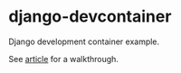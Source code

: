 # django-devcontainer

Django development container example.

See [article](https://gouline.medium.com/django-in-dev-containers-ba9af456e4cc) for a walkthrough.
